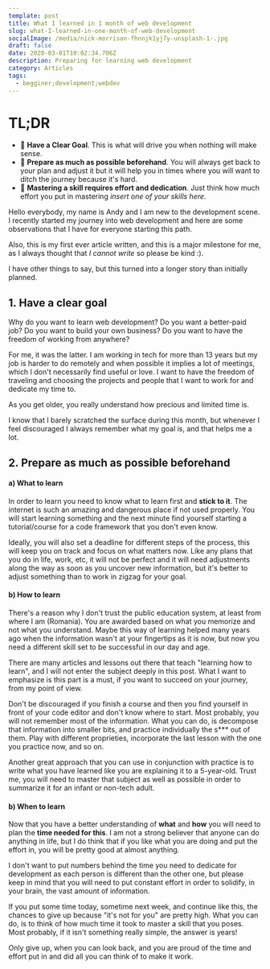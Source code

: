 ```yaml
---
template: post
title: What I learned in 1 month of web development
slug: what-I-learned-in-one-month-of-web-development
socialImage: /media/nick-morrison-fhnnjk1yj7y-unsplash-1-.jpg
draft: false
date: 2020-03-01T10:02:34.706Z
description: Preparing for learning web development
category: Articles
tags:
  - begginer;development;webdev
---
```

# **TL;DR**

* 🗻 **Have a Clear Goal**. This is what will drive you when nothing will make sense.
* 📓 **Prepare as much as possible beforehand**. You will always get back to your plan and adjust it but it will help you in times where you will want to ditch the journey because it's hard.
* 🔨 **Mastering a skill requires effort and dedication**. Just think how much effort you put in mastering *insert one of your skills here*.

Hello everybody, my name is Andy and I am new to the development scene. I recently started my journey into web development and here are some observations that I have for everyone starting this path.

Also, this is my first ever article written, and this is a major milestone for me, as I always thought that *I cannot write* so please be kind :).

I have other things to say, but this turned into a longer story than initially planned.

## [](https://dev.to/andyprv/what-i-learned-in-1-month-of-web-development-1enk#1-have-a-clear-goal)1. **Have a clear goal**

Why do you want to learn web development? Do you want a better-paid job? Do you want to build your own business? Do you want to have the freedom of working from anywhere?

For me, it was the latter. I am working in tech for more than 13 years but my job is harder to do remotely and when possible it implies a lot of meetings, which I don't necessarily find useful or love. I want to have the freedom of traveling and choosing the projects and people that I want to work for and dedicate my time to.

As you get older, you really understand how precious and limited time is.

I know that I barely scratched the surface during this month, but whenever I feel discouraged I always remember what my goal is, and that helps me a lot.

## [](https://dev.to/andyprv/what-i-learned-in-1-month-of-web-development-1enk#2-prepare-as-much-as-possible-beforehand)2. **Prepare as much as possible beforehand**

#### [](https://dev.to/andyprv/what-i-learned-in-1-month-of-web-development-1enk#a-what-to-learn)a) **What to learn**

In order to learn you need to know what to learn first and **stick to it**. The internet is such an amazing and dangerous place if not used properly. You will start learning something and the next minute find yourself starting a tutorial/course for a code framework that you don't even know.

Ideally, you will also set a deadline for different steps of the process, this will keep you on track and focus on what matters now. Like any plans that you do in life, work, etc, it will not be perfect and it will need adjustments along the way as soon as you uncover new information, but it's better to adjust something than to work in zigzag for your goal.

#### [](https://dev.to/andyprv/what-i-learned-in-1-month-of-web-development-1enk#b-how-to-learn)b) **How to learn**

There's a reason why I don't trust the public education system, at least from where I am (Romania). You are awarded based on what you memorize and not what you understand. Maybe this way of learning helped many years ago when the information wasn't at your fingertips as it is now, but now you need a different skill set to be successful in our day and age.

There are many articles and lessons out there that teach "learning how to learn", and I will not enter the subject deeply in this post. What I want to emphasize is this part is a must, if you want to succeed on your journey, from my point of view.

Don't be discouraged if you finish a course and then you find yourself in front of your code editor and don't know where to start. Most probably, you will not remember most of the information. What you can do, is decompose that information into smaller bits, and practice individually the s\*\** out of them. Play with different proprieties, incorporate the last lesson with the one you practice now, and so on.

Another great approach that you can use in conjunction with practice is to write what you have learned like you are explaining it to a 5-year-old. Trust me, you will need to master that subject as well as possible in order to summarize it for an infant or non-tech adult.

#### [](https://dev.to/andyprv/what-i-learned-in-1-month-of-web-development-1enk#b-when-to-learn)b) **When to learn**

Now that you have a better understanding of **what** and **how** you will need to plan the **time needed for this**. I am not a strong believer that anyone can do anything in life, but I do think that if you like what you are doing and put the effort in, you will be pretty good at almost anything.

I don't want to put numbers behind the time you need to dedicate for development as each person is different than the other one, but please keep in mind that you will need to put constant effort in order to solidify, in your brain, the vast amount of information.

If you put some time today, sometime next week, and continue like this, the chances to give up because "it's not for you" are pretty high. What you can do, is to think of how much time it took to master a skill that you poses. Most probably, if it isn't something really simple, the answer is years!

Only give up, when you can look back, and you are proud of the time and effort put in and did all you can think of to make it work.